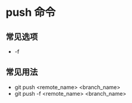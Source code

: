 # push 命令

## 常见选项

- \-f

## 常见用法

- git push <remote_name> <branch_name>
- git push -f <remote_name> <branch_name>
